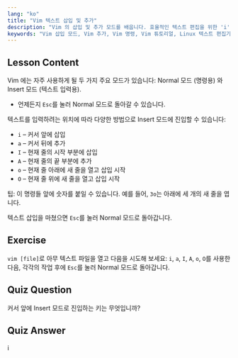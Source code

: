 ```yaml
---
lang: "ko"
title: "Vim 텍스트 삽입 및 추가"
description: "Vim 의 삽입 및 추가 모드를 배웁니다. 효율적인 텍스트 편집을 위한 'i', 'a', 'I', 'A', 'o', 'O' 명령을 이해합니다. 지금 바로 Vim 기술을 향상시키세요!"
keywords: "Vim 삽입 모드, Vim 추가, Vim 명령, Vim 튜토리얼, Linux 텍스트 편집기, 초보자 Vim, Vim 가이드, Vim 'i' 'a"
---
```


## Lesson Content

Vim 에는 자주 사용하게 될 두 가지 주요 모드가 있습니다: Normal 모드 (명령용) 와 Insert 모드 (텍스트 입력용).

- 언제든지 `Esc`를 눌러 Normal 모드로 돌아갈 수 있습니다.

텍스트를 입력하려는 위치에 따라 다양한 방법으로 Insert 모드에 진입할 수 있습니다:

- `i` – 커서 앞에 삽입
- `a` – 커서 뒤에 추가
- `I` – 현재 줄의 시작 부분에 삽입
- `A` – 현재 줄의 끝 부분에 추가
- `o` – 현재 줄 아래에 새 줄을 열고 삽입 시작
- `O` – 현재 줄 위에 새 줄을 열고 삽입 시작

팁: 이 명령들 앞에 숫자를 붙일 수 있습니다. 예를 들어, `3o`는 아래에 세 개의 새 줄을 엽니다.

텍스트 삽입을 마쳤으면 `Esc`를 눌러 Normal 모드로 돌아갑니다.

## Exercise

`vim [file]`로 아무 텍스트 파일을 열고 다음을 시도해 보세요: `i`, `a`, `I`, `A`, `o`, `O`를 사용한 다음, 각각의 작업 후에 `Esc`를 눌러 Normal 모드로 돌아갑니다.

## Quiz Question

커서 앞에 Insert 모드로 진입하는 키는 무엇입니까?

## Quiz Answer

i

